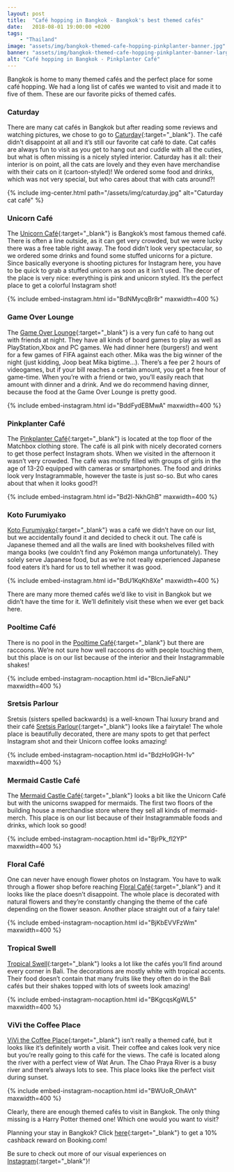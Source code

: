 ```yaml
---
layout: post
title:  "Café hopping in Bangkok - Bangkok's best themed cafés"
date:   2018-08-01 19:00:00 +0200
tags:
    - "Thailand"
image: "assets/img/bangkok-themed-cafe-hopping-pinkplanter-banner.jpg"
banner: "assets/img/bangkok-themed-cafe-hopping-pinkplanter-banner-large.jpg"
alt: "Café hopping in Bangkok - Pinkplanter Café"
---
```


Bangkok is home to many themed cafés and the perfect place for some café hopping. We had a long list of cafés we wanted to visit and made it to five of them. These are our favorite picks of themed cafés.

### Caturday

There are many cat cafés in Bangkok but after reading some reviews and watching pictures, we chose to go to [Caturday][caturday]{:target="_blank"}. The café didn’t disappoint at all and it’s still our favorite cat café to date. Cat cafés are always fun to visit as you get to hang out and cuddle with all the cuties, but what is often missing is a nicely styled interior. Caturday has it all: their interior is on point, all the cats are lovely and they even have merchandise with their cats on it (cartoon-styled)! We ordered some food and drinks, which was not very special, but who cares about that with cats around?!

{% include img-center.html path="/assets/img/caturday.jpg" alt="Caturday cat café" %}

### Unicorn Café

The [Unicorn Café][unicorn cafe]{:target="_blank"} is Bangkok’s most famous themed café. There is often a line outside, as it can get very crowded, but we were lucky there was a free table right away. The food didn’t look very spectacular, so we ordered some drinks and found some stuffed unicorns for a picture. Since basically everyone is shooting pictures for Instagram here, you have to be quick to grab a stuffed unicorn as soon as it isn’t used. The decor of the place is very nice: everything is pink and unicorn styled. It’s the perfect place to get a colorful Instagram shot! 

{% include embed-instagram.html id="BdNMycqBr8r" maxwidth=400 %}

### Game Over Lounge

The [Game Over Lounge][game over lounge]{:target="_blank"} is a very fun café to hang out with friends at night. They have all kinds of board games to play as well as PlayStation,Xbox and PC games. We had dinner here (burgers!) and went for a few games of FIFA against each other. Mika was the big winner of the night (just kidding, Joop beat Mika bigtime…). There’s a fee per 2 hours of videogames, but if your bill reaches a certain amount, you get a free hour of game-time. When you’re with a friend or two, you’ll easily reach that amount with dinner and a drink. And we do recommend having dinner, because the food at the Game Over Lounge is pretty good. 

{% include embed-instagram.html id="BddFydEBMwA" maxwidth=400 %}

### Pinkplanter Café

The [Pinkplanter Café][pinkplanter cafe]{:target="_blank"} is located at the top floor of the Matchbox clothing store. The café is all pink with nicely decorated corners to get those perfect Instagram shots. When we visited in the afternoon it wasn’t very crowded. The café was mostly filled with groups of girls in the age of 13-20 equipped with cameras or smartphones. The food and drinks look very Instagrammable, however the taste is just so-so. But who cares about that when it looks good?! 

{% include embed-instagram.html id="Bd2l-NkhGhB" maxwidth=400 %}

### Koto Furumiyako

[Koto Furumiyako][koto furumiyako]{:target="_blank"} was a café we didn’t have on our list, but we accidentally found it and decided to check it out. The café is Japanese themed and all the walls are lined with bookshelves filled with manga books (we couldn’t find any Pokémon manga unfortunately). They solely serve Japanese food, but as we’re not really experienced Japanese food eaters it’s hard for us to tell whether it was good. 

{% include embed-instagram.html id="BdU1KqKh8Xe" maxwidth=400 %}

There are many more themed cafés we’d like to visit in Bangkok but we didn’t have the time for it. We’ll definitely visit these when we ever get back here. 

### Pooltime Café

There is no pool in the [Pooltime Café][pooltime cafe]{:target="_blank"} but there are raccoons. We’re not sure how well raccoons do with people touching them, but this place is on our list because of the interior and their Instagrammable shakes!

{% include embed-instagram-nocaption.html id="BlcnJieFaNU" maxwidth=400 %}

### Sretsis Parlour

Sretsis (sisters spelled backwards) is a well-known Thai luxury brand and their café [Sretsis Parlour][sretsis parlour]{:target="_blank"} looks like a fairytale! The whole place is beautifully decorated, there are many spots to get that perfect Instagram shot and their Unicorn coffee looks amazing!

{% include embed-instagram-nocaption.html id="BdzHo9GH-1v" maxwidth=400 %}

### Mermaid Castle Café

The [Mermaid Castle Café][mermaid castle cafe]{:target="_blank"} looks a bit like the Unicorn Café but with the unicorns swapped for mermaids. The first two floors of the building house a merchandise store where they sell all kinds of mermaid-merch. This place is on our list because of their Instagrammable foods and drinks, which look so good!

{% include embed-instagram-nocaption.html id="BjrPk_fl2YP" maxwidth=400 %}

### Floral Café

One can never have enough flower photos on Instagram. You have to walk through a flower shop before reaching [Floral Café][floral cafe]{:target="_blank"} and it looks like the place doesn’t disappoint. The whole place is decorated with natural flowers and they’re constantly changing the theme of the café depending on the flower season. Another place straight out of a fairy tale!

{% include embed-instagram-nocaption.html id="BjKbEVVFzWm" maxwidth=400 %}

### Tropical Swell

[Tropical Swell][tropical swell]{:target="_blank"} looks a lot like the cafés you’ll find around every corner in Bali. The decorations are mostly white with tropical accents. Their food doesn’t contain that many fruits like they often do in the Bali cafés but their shakes topped with lots of sweets look amazing!

{% include embed-instagram-nocaption.html id="BKgcqsKgWL5" maxwidth=400 %}

### ViVi the Coffee Place

[ViVi the Coffee Place][vivi the coffee place]{:target="_blank"} isn’t really a themed café, but it looks like it’s definitely worth a visit. Their coffee and cakes look very nice but you’re really going to this café for the views. The café is located along the river with a perfect view of Wat Arun. The Chao Praya River is a busy river and there’s always lots to see. This place looks like the perfect visit during sunset. 

{% include embed-instagram-nocaption.html id="BWUoR_OhAVt" maxwidth=400 %}

Clearly, there are enough themed cafés to visit in Bangkok. The only thing missing is a Harry Potter themed one! Which one would you want to visit?

Planning your stay in Bangkok? Click [here][booking.com]{:target="_blank"} to get a 10% cashback reward on Booking.com! 

Be sure to check out more of our visual experiences on [Instagram][instagram]{:target="_blank"}!

[instagram]: https://instagram.com/kipamojo
[booking.com]: https://www.booking.com/s/11_6/joop9916
[caturday]: https://www.google.nl/maps/place/Caturday+Cat+Cafe/@13.7513885,100.5298949,17z/data=!3m1!4b1!4m5!3m4!1s0x30e29ecc86a5f0f7:0x434ff2fb95d0ed26!8m2!3d13.7513833!4d100.532089 
[unicorn cafe]: https://www.google.nl/maps/place/Unicorn+Cafe/@13.7234055,100.5290184,17z/data=!3m1!4b1!4m5!3m4!1s0x30e29f2d63e7008d:0x375fff670f3a4c7a!8m2!3d13.7234003!4d100.5312125 
[game over lounge]: https://www.google.nl/maps/place/Game+Over+Lounge/@13.7420697,100.5833614,17z/data=!3m1!4b1!4m5!3m4!1s0x30e29e50235b2133:0x179650e48e2b0f49!8m2!3d13.7420645!4d100.5855555 
[pinkplanter cafe]: https://www.google.nl/maps/place/Pink+Planter+Cafe+(3rd+Floor+Matchbox)/@13.744254,100.5302513,17z/data=!3m1!4b1!4m5!3m4!1s0x30e29ed25f56d4ff:0x7c34a836818253f2!8m2!3d13.7442488!4d100.5324454 
[koto furumiyako]: https://www.google.nl/maps/place/%E0%B9%82%E0%B8%84%E0%B9%82%E0%B8%95%E0%B8%B0%E0%B8%9F%E0%B8%B8%E0%B9%82%E0%B8%A3%E0%B8%A1%E0%B8%B4%E0%B8%A2%E0%B8%B2%E0%B9%82%E0%B8%81%E0%B8%B0+Koto/@13.7133358,100.5825101,20z/data=!4m16!1m8!3m7!1s0x30e29fae0434b261:0xac2c800a8f6e4431!2sTHA+City+Loft+Hotel!5m1!1s2018-08-12!8m2!3d13.726305!4d100.585633!3m6!1s0x30e29fa319c1db77:0xe6bb946cc930ffe3!5m1!1s2018-08-12!8m2!3d13.7130834!4d100.5835106 
[pooltime cafe]: https://www.google.nl/maps/place/Pooltime+cafe/@13.7374234,100.5869714,17z/data=!3m1!4b1!4m5!3m4!1s0x30e29e4c25d6020b:0x384c058114fa52da!8m2!3d13.7374234!4d100.5891655 
[sretsis parlour]: https://www.google.nl/maps/place/Sretsis+Parlour/@13.7439676,100.5441332,17z/data=!3m1!4b1!4m5!3m4!1s0x30e29edb607f1bff:0xc0e0d66ab9ad1042!8m2!3d13.7439676!4d100.5463273 
[mermaid castle cafe]: https://www.google.nl/maps/place/Mermaid+Castle+Cafe/@13.7456446,100.5299857,17z/data=!3m1!4b1!4m5!3m4!1s0x30e29ed286cb8327:0xa79a76cc0e9880cc!8m2!3d13.7456446!4d100.5321798
[floral cafe]: https://www.google.nl/maps/place/Floral+Cafe/@13.7423136,100.4945048,17z/data=!3m1!4b1!4m5!3m4!1s0x30e2991b5df44b19:0x739e32fe1b82d12b!8m2!3d13.7423136!4d100.4966989 
[tropical swell]: https://www.google.nl/maps/place/Tropical+Swell/@13.7982907,100.7099841,17z/data=!3m1!4b1!4m5!3m4!1s0x311d6475a9e964b5:0x8530e55cedf57d1c!8m2!3d13.7982907!4d100.7121782 
[vivi the coffee place]: https://www.google.nl/maps/place/ViVi+The+Coffee+Place/@13.743697,100.4899212,17z/data=!3m1!4b1!4m5!3m4!1s0x30e2990443bc31ad:0xfac32c65615d2fef!8m2!3d13.743697!4d100.4921153 
